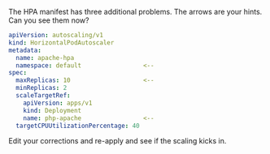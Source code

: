 The HPA manifest has three additional problems. The arrows are your hints. Can you see them now?

```yaml
apiVersion: autoscaling/v1
kind: HorizontalPodAutoscaler
metadata:
  name: apache-hpa
  namespace: default                 <--
spec:
  maxReplicas: 10                    <--
  minReplicas: 2
  scaleTargetRef:
    apiVersion: apps/v1
    kind: Deployment
    name: php-apache                 <--
  targetCPUUtilizationPercentage: 40
```

Edit your corrections and re-apply and see if the scaling kicks in.
